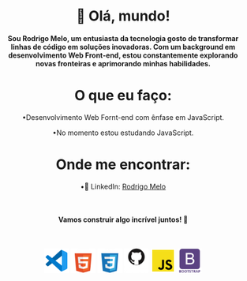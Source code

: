 <h1 align="center">👋 Olá, mundo!</h1>

<div>
<h4 align="center" >Sou <strong>Rodrigo Melo</strong>, um entusiasta da tecnologia gosto de transformar linhas de código em soluções inovadoras. Com um background em desenvolvimento <strong>Web Front-end</strong>, estou constantemente explorando novas fronteiras e aprimorando minhas habilidades.</h4>
</div>
  
<div>
<h1 align="center"> O que eu faço: </h1>

<p align="center">&#x2022;Desenvolvimento Web Fornt-end com ênfase em JavaScript.</p>
<p align="center">&#x2022;No momento estou estudando JavaScript.</p>
</div>

<div>
  <h1 align="center">Onde me encontrar:</h1>
  <p align="center">&#x2022;💼 LinkedIn: <a href="https://www.linkedin.com/in/rodrigo-melo-313a87142">Rodrigo Melo</a></p></div>

<br>

 <div align="center">
 <h4 align="center">Vamos construir algo incrível juntos! 🚀</h4>
 </div>
  
 </br>

<p align="center">
 <img src="https://github.com/Rodrigomelo220/Rodrigomelo220/blob/main/.github/images/Icons/vsCode.png" alt="VSCode" height="50"/>
 <img src="https://github.com/Rodrigomelo220/Rodrigomelo220/blob/main/.github/images/Icons/html5w.png" alt="HTML" height="50"/>
 <img src="https://github.com/Rodrigomelo220/Rodrigomelo220/blob/main/.github/images/Icons/cssw.png" alt="CSS" height="50"/>
 <img src="https://github.com/Rodrigomelo220/Rodrigomelo220/blob/main/.github/images/Icons/github2w.png" alt="Github" height="50"/>
 <img src="https://github.com/Rodrigomelo220/Rodrigomelo220/blob/main/.github/images/Icons/js.png" alt="Javascript" height="50"/>
 <img src="https://github.com/Rodrigomelo220/Rodrigomelo220/blob/main/.github/images/Icons/bootstrapw.png" alt="Bootstrap" height="50"/>
<!-- <img src="https://github.com/Rodrigomelo220/Rodrigomelo220/blob/main/.github/images/Icons/sublimeText.png" alt="Sublime" height="50"/> -->
 </p>
